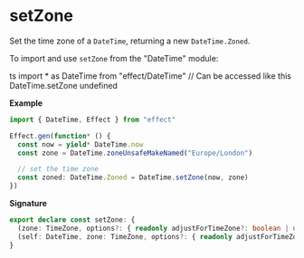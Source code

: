 # setZone

Set the time zone of a `DateTime`, returning a new `DateTime.Zoned`.

To import and use `setZone` from the "DateTime" module:

ts
import \* as DateTime from "effect/DateTime"
// Can be accessed like this
DateTime.setZone
undefined

**Example**

```ts
import { DateTime, Effect } from "effect"

Effect.gen(function* () {
  const now = yield* DateTime.now
  const zone = DateTime.zoneUnsafeMakeNamed("Europe/London")

  // set the time zone
  const zoned: DateTime.Zoned = DateTime.setZone(now, zone)
})
```

**Signature**

```ts
export declare const setZone: {
  (zone: TimeZone, options?: { readonly adjustForTimeZone?: boolean | undefined }): (self: DateTime) => Zoned
  (self: DateTime, zone: TimeZone, options?: { readonly adjustForTimeZone?: boolean | undefined }): Zoned
}
```
